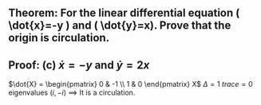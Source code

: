## Theorem: For the linear differential equation \( \dot{x}=-y \) and \( \dot{y}=x). Prove that the origin is circulation.


## Proof: (c) $\dot{x} = -y$ and $\dot{y} = 2x$
$\dot{X} = \begin{pmatrix} 0 & -1 \\ 1 & 0 \end{pmatrix} X$
$\Delta = 1$ $trace = 0$ eigenvalues $(i, -i)$ 
$\implies$ It is a circulation. 
